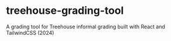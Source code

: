 # treehouse-grading-tool
A grading tool for Treehouse informal grading built with React and TailwindCSS (2024)
